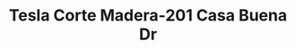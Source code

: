 ---
title: "Tesla Corte Madera-201 Casa Buena Dr"
url: /corte-madera/tesla-corte-madera-201-casa-buena-dr/
shop: Autohaus
---